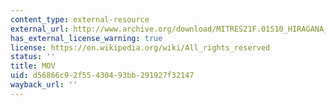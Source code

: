 ```yaml
---
content_type: external-resource
external_url: http://www.archive.org/download/MITRES21F.01S10_HIRAGANA_EXERCISES/3a8.mov
has_external_license_warning: true
license: https://en.wikipedia.org/wiki/All_rights_reserved
status: ''
title: MOV
uid: d56866c9-2f55-4304-93bb-291927f32147
wayback_url: ''
---
```

